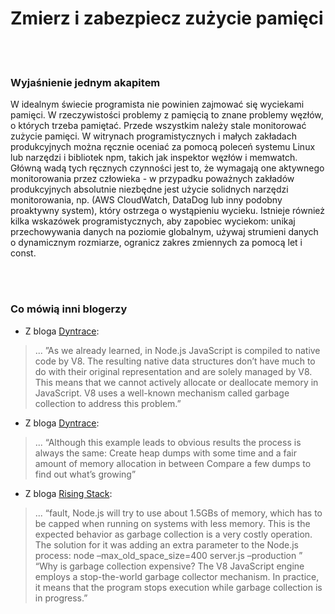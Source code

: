 # Zmierz i zabezpiecz zużycie pamięci

<br/><br/>

### Wyjaśnienie jednym akapitem

W idealnym świecie programista nie powinien zajmować się wyciekami pamięci. W rzeczywistości problemy z pamięcią to znane problemy węzłów, o których trzeba pamiętać. Przede wszystkim należy stale monitorować zużycie pamięci. W witrynach programistycznych i małych zakładach produkcyjnych można ręcznie oceniać za pomocą poleceń systemu Linux lub narzędzi i bibliotek npm, takich jak inspektor węzłów i memwatch. Główną wadą tych ręcznych czynności jest to, że wymagają one aktywnego monitorowania przez człowieka - w przypadku poważnych zakładów produkcyjnych absolutnie niezbędne jest użycie solidnych narzędzi monitorowania, np. (AWS CloudWatch, DataDog lub inny podobny proaktywny system), który ostrzega o wystąpieniu wycieku. Istnieje również kilka wskazówek programistycznych, aby zapobiec wyciekom: unikaj przechowywania danych na poziomie globalnym, używaj strumieni danych o dynamicznym rozmiarze, ogranicz zakres zmiennych za pomocą let i const.

<br/><br/>

### Co mówią inni blogerzy

* Z bloga [Dyntrace](https://www.dynatrace.com/news/blog/understanding-garbage-collection-and-hunting-memory-leaks-in-node-js/):
> ... ”As we already learned, in Node.js JavaScript is compiled to native code by V8. The resulting native data structures don’t have much to do with their original representation and are solely managed by V8. This means that we cannot actively allocate or deallocate memory in JavaScript. V8 uses a well-known mechanism called garbage collection to address this problem.”

* Z bloga [Dyntrace](http://blog.argteam.com/coding/hardening-node-js-for-production-part-2-using-nginx-to-avoid-node-js-load):
> ... “Although this example leads to obvious results the process is always the same:
Create heap dumps with some time and a fair amount of memory allocation in between
Compare a few dumps to find out what’s growing”

* Z bloga [Rising Stack](https://blog.risingstack.com/finding-a-memory-leak-in-node-js/):
> ... “fault, Node.js will try to use about 1.5GBs of memory, which has to be capped when running on systems with less memory. This is the expected behavior as garbage collection is a very costly operation.
The solution for it was adding an extra parameter to the Node.js process:
node –max_old_space_size=400 server.js –production ”
“Why is garbage collection expensive? The V8 JavaScript engine employs a stop-the-world garbage collector mechanism. In practice, it means that the program stops execution while garbage collection is in progress.”

